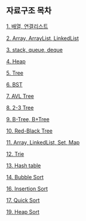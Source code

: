 ## 자료구조 목차

<!-- 아래 내용은 예시이니, 지우고 작성해주세요. -->

[1. 배열, 연결리스트](https://github.com/Hyeondoonge/cs-interview-for-beginner/blob/main/data-structure/%EB%B0%B0%EC%97%B4%2C%20%EC%97%B0%EA%B2%B0%EB%A6%AC%EC%8A%A4%ED%8A%B8.md)

[2. Array, ArrayList, LinkedList](https://github.com/Hyeondoonge/cs-interview-for-beginner/blob/main/data-structure/Array%2C%20ArrayList%2C%20LinkedList.md)

[3. stack, queue, deque](https://github.com/Hyeondoonge/cs-interview-for-beginner/blob/main/data-structure/stack%2C%20queue.md)

[4. Heap](https://github.com/Hyeondoonge/cs-interview-for-beginner/blob/main/data-structure/Heap.md)

[5. Tree](https://github.com/Hyeondoonge/cs-interview-for-beginner/blob/main/data-structure/Tree.md)

[6. BST](https://github.com/Hyeondoonge/cs-interview-for-beginner/blob/main/data-structure/BST.md)

[7. AVL Tree](https://github.com/Hyeondoonge/cs-interview-for-beginner/blob/main/data-structure/AVL%20Tree.md)

[8. 2-3 Tree](https://github.com/Hyeondoonge/cs-interview-for-beginner/blob/main/data-structure/2-3%20tree.md)

[9. B-Tree, B+Tree](https://github.com/Hyeondoonge/cs-interview-for-beginner/blob/main/data-structure/B-tree%2C%20B%2Btree.md)

[10. Red-Black Tree](https://github.com/Hyeondoonge/cs-interview-for-beginner/blob/main/data-structure/Red-Black%20tree.md)

[11. Array, LinkedList, Set, Map](https://github.com/Hyeondoonge/cs-interview-for-beginner/blob/main/data-structure/11.%20Array%2C%20LinkedList%2C%20Set%2C%20Map.md)

[12. Trie](https://github.com/Hyeondoonge/cs-interview-for-beginner/blob/main/data-structure/Trie.md)

[13. Hash table](https://github.com/Hyeondoonge/cs-interview-for-beginner/blob/main/data-structure/Hash%20table.md)

[14. Bubble Sort](https://github.com/Hyeondoonge/cs-interview-for-beginner/blob/main/data-structure/Bubble%20Sort.md)
<!-- 15 -->

[16. Insertion Sort](https://github.com/Hyeondoonge/cs-interview-for-beginner/blob/main/data-structure/Insertion%20sort.md)

[17. Quick Sort](https://github.com/Hyeondoonge/cs-interview-for-beginner/blob/main/data-structure/Quick%20Sort.md)
<!-- 18 -->

[19. Heap Sort](https://github.com/Hyeondoonge/cs-interview-for-beginner/blob/main/data-structure/Heap%20sort.md)
